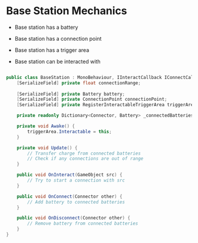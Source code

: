 # Base Station Mechanics

- Base station has a battery
- Base station has a connection point
- Base station has a trigger area

- Base station can be interacted with

```C#

public class BaseStation : MonoBehaviour, IInteractCallback IConnectCallback {
    [SerializeField] private float connectionRange;
    
    [SerializeField] private Battery battery;
    [SerializeField] private ConnectionPoint connectionPoint;
    [SerializeField] private RegisterInteractableTriggerArea triggerArea;

    private readonly Dictionary<Connector, Battery> _connectedBatteries;

    private void Awake() {
        triggerArea.Interactable = this;
    }

    private void Update() {
        // Transfer charge from connected batteries
        // Check if any connections are out of range
    }

    public void OnInteract(GameObject src) {
        // Try to start a connection with src
    }

    public void OnConnect(Connector other) {
        // Add battery to connected batteries
    }

    public void OnDisconnect(Connector other) {
        // Remove battery from connected batteries
    }
}

```